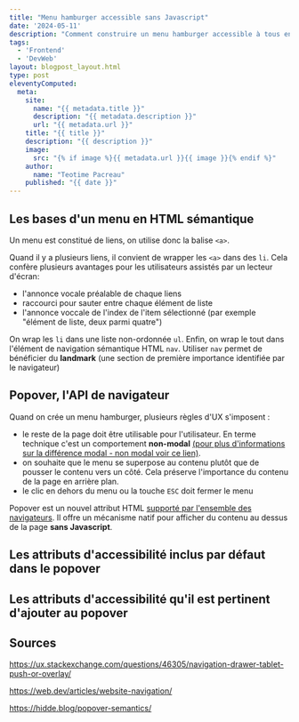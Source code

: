 ```yaml
---
title: "Menu hamburger accessible sans Javascript"
date: '2024-05-11'
description: "Comment construire un menu hamburger accessible à tous en respectant l'amélioration progressive ?"
tags: 
  - 'Frontend'
  - 'DevWeb'
layout: blogpost_layout.html
type: post
eleventyComputed:
  meta:
    site:
      name: "{{ metadata.title }}"
      description: "{{ metadata.description }}"
      url: "{{ metadata.url }}"
    title: "{{ title }}"
    description: "{{ description }}"
    image:
      src: "{% if image %}{{ metadata.url }}{{ image }}{% endif %}"
    author:
      name: "Teotime Pacreau"
    published: "{{ date }}"
---
```


## Les bases d'un menu en HTML sémantique
Un menu est constitué de liens, on utilise donc la balise `<a>`.

Quand il y a plusieurs liens, il convient de wrapper les `<a>` dans des `li`. Cela confère plusieurs avantages pour les utilisateurs assistés par un lecteur d'écran:
- l'annonce vocale préalable de chaque liens
- raccourci pour sauter entre chaque élément de liste
- l'annonce voccale de l'index de l'item sélectionné (par exemple "élément de liste, deux parmi quatre")

On wrap les `li` dans une liste non-ordonnée `ul`. Enfin, on wrap le tout dans l'élément de navigation sémantique HTML `nav`. Utiliser `nav` permet de bénéficier du **landmark** (une section de première importance identifiée par le navigateur)

## Popover, l'API de navigateur
Quand on crée un menu hamburger, plusieurs règles d'UX s'imposent :
- le reste de la page doit être utilisable pour l'utilisateur. En terme technique c'est un comportement **non-modal** [(pour plus d'informations sur la différence modal - non modal voir ce lien)](https://hidde.blog/dialog-modal-popover-differences/#heading-3).
- on souhaite que le menu se superpose au contenu plutôt que de pousser le contenu vers un côté. Cela préserve l'importance du contenu de la page en arrière plan.
- le clic en dehors du menu ou la touche `ESC` doit fermer le menu

Popover est un nouvel attribut HTML [supporté par l'ensemble des navigateurs](https://developer.mozilla.org/fr/docs/Web/API/Popover_API). Il offre un mécanisme natif pour afficher du contenu au dessus de la page **sans Javascript**.

## Les attributs d'accessibilité inclus par défaut dans le popover

## Les attributs d'accessibilité qu'il est pertinent d'ajouter au popover


## Sources
<https://ux.stackexchange.com/questions/46305/navigation-drawer-tablet-push-or-overlay/>

<https://web.dev/articles/website-navigation/>

<https://hidde.blog/popover-semantics/>